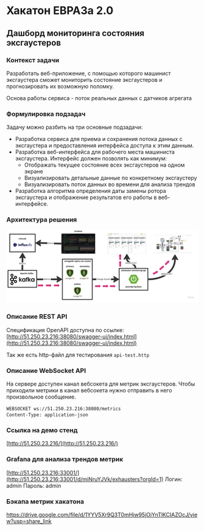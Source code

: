# Хакатон ЕВРАЗа 2.0

## Дашборд мониторинга состояния эксгаустеров

### Контекст задачи

Разработать веб-приложение, с помощью которого машинист эксгаустера сможет мониторить состояние эксгаустеров и прогнозировать их возможную поломку.

Основа работы сервиса - поток реальных данных с датчиков агрегата

### Формулировка подзадач

Задачу можно разбить на три основные подзадачи:

- Разработка сервиса для приема и сохранения потока данных с эксгаустера и предоставления интерфейса доступа к этим данным.
- Разработка веб-интерфейса для рабочего места машиниста эксгаустера. Интерфейс должен позволять как минимум:
  - Отображать текущее состояние всех эксгаустеров на одном экране
  - Визуализировать детальные данные по конкретному эксгаустеру
  - Визуализировать поток данных во времени для анализа трендов
- Разработка алгоритма определения даты замены ротора эксгаустера и отображение результатов его работы в веб-интерфейсе.

### Архитектура решения

![img](schema.jpg)

### Описание REST API

Спецификация OpenAPI доступна по ссылке: [http://51.250.23.216:38080/swagger-ui/index.html](http://51.250.23.216:38080/swagger-ui/index.html)

Так же есть http-файл для тестирования ```api-test.http```

### Описание WebSocket API
На сервере доступен канал вебсокета для метрик эксгаустеров.
Чтобы приходили метрики в канал вебсокета нужно отправить в него произвольное сообщение.

```http request
WEBSOCKET ws://51.250.23.216:38080/metrics
Content-Type: application-json
```

### Ссылка на демо стенд
[http://51.250.23.216/](http://51.250.23.216/)

### Grafana для анализа трендов метрик
[http://51.250.23.216:33001/](http://51.250.23.216:33001/d/miNruYJVk/exhausters?orgId=1)
Логин: admin
Пароль: admin

### Бэкапа метрик хакатона
https://drive.google.com/file/d/1YYV5Xr9Q3T0mHiw95jOiYnTlKCIAZOcJ/view?usp=share_link